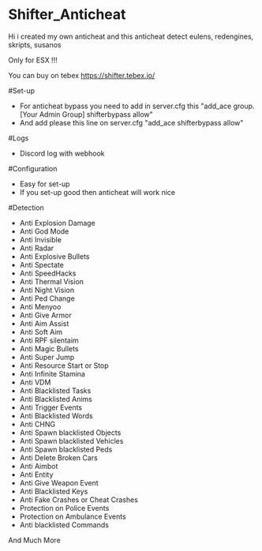 # Shifter_Anticheat
Hi i created my own anticheat and this anticheat detect eulens, redengines, skripts, susanos

Only for ESX !!!

You can buy on tebex https://shifter.tebex.io/


#Set-up
- For anticheat bypass you need to add in server.cfg this "add_ace group.[Your Admin Group] shifterbypass allow"
- And add please this line on server.cfg "add_ace shifterbypass allow"

#Logs
- Discord log with webhook

#Configuration
- Easy for set-up
- If you set-up good then anticheat will work nice

#Detection
- Anti Explosion Damage
- Anti God Mode
- Anti Invisible
- Anti Radar
- Anti Explosive Bullets
- Anti Spectate
- Anti SpeedHacks
- Anti Thermal Vision
- Anti Night Vision
- Anti Ped Change
- Anti Menyoo
- Anti Give Armor
- Anti Aim Assist
- Anti Soft Aim
- Anti RPF silentaim
- Anti Magic Bullets
- Anti Super Jump
- Anti Resource Start or Stop
- Anti Infinite Stamina
- Anti VDM
- Anti Blacklisted Tasks
- Anti Blacklisted Anims
- Anti Trigger Events
- Anti Blacklisted Words
- Anti CHNG
- Anti Spawn blacklisted Objects
- Anti Spawn blacklisted Vehicles
- Anti Spawn blacklisted Peds
- Anti Delete Broken Cars
- Anti Aimbot
- Anti Entity
- Anti Give Weapon Event
- Anti Blacklisted Keys
- Anti Fake Crashes or Cheat Crashes
- Protection on Police Events
- Protection on Ambulance Events
- Anti blacklisted Commands

And Much More
